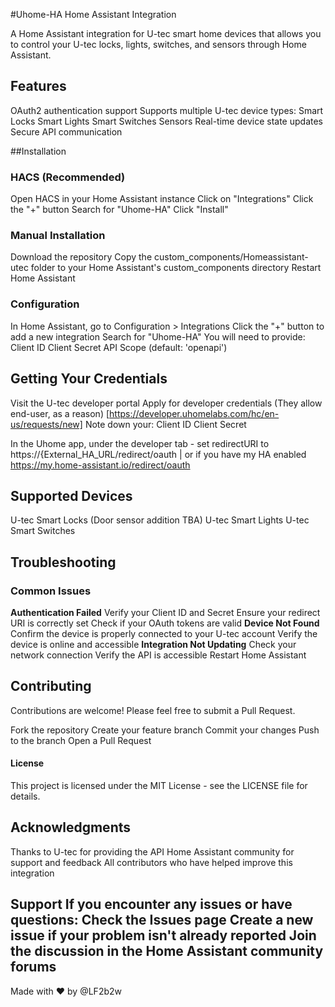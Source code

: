 #Uhome-HA Home Assistant Integration

A Home Assistant integration for U-tec smart home devices that allows you to control your U-tec locks, lights, switches, and sensors through Home Assistant.

## Features
OAuth2 authentication support
Supports multiple U-tec device types:
Smart Locks
Smart Lights
Smart Switches
Sensors
Real-time device state updates
Secure API communication

##Installation
### HACS (Recommended)
Open HACS in your Home Assistant instance
Click on "Integrations"
Click the "+" button
Search for "Uhome-HA"
Click "Install"

### Manual Installation
Download the repository
Copy the custom_components/Homeassistant-utec folder to your Home Assistant's custom_components directory
Restart Home Assistant

### Configuration
In Home Assistant, go to Configuration > Integrations
Click the "+" button to add a new integration
Search for "Uhome-HA"
You will need to provide:
Client ID
Client Secret
API Scope (default: 'openapi')

## Getting Your Credentials
Visit the U-tec developer portal
Apply for developer credentials (They allow end-user, as a reason) [https://developer.uhomelabs.com/hc/en-us/requests/new]
Note down your:
Client ID
Client Secret

In the Uhome app, under the developer tab - set redirectURI to https://{External_HA_URL/redirect/oauth | or if you have my HA enabled https://my.home-assistant.io/redirect/oauth

## Supported Devices
U-tec Smart Locks (Door sensor addition TBA)
U-tec Smart Lights
U-tec Smart Switches


## Troubleshooting
### Common Issues
**Authentication Failed**
    Verify your Client ID and Secret
    Ensure your redirect URI is correctly set
    Check if your OAuth tokens are valid
**Device Not Found**
    Confirm the device is properly connected to your U-tec account
    Verify the device is online and accessible
**Integration Not Updating**
    Check your network connection
    Verify the API is accessible
    Restart Home Assistant
    
## Contributing
Contributions are welcome! Please feel free to submit a Pull Request.

Fork the repository
Create your feature branch
Commit your changes
Push to the branch
Open a Pull Request

#### License
This project is licensed under the MIT License - see the LICENSE file for details.

## Acknowledgments
Thanks to U-tec for providing the API
Home Assistant community for support and feedback
All contributors who have helped improve this integration

Support
If you encounter any issues or have questions: Check the Issues page
Create a new issue if your problem isn't already reported
Join the discussion in the Home Assistant community forums
---
Made with ❤️ by @LF2b2w
